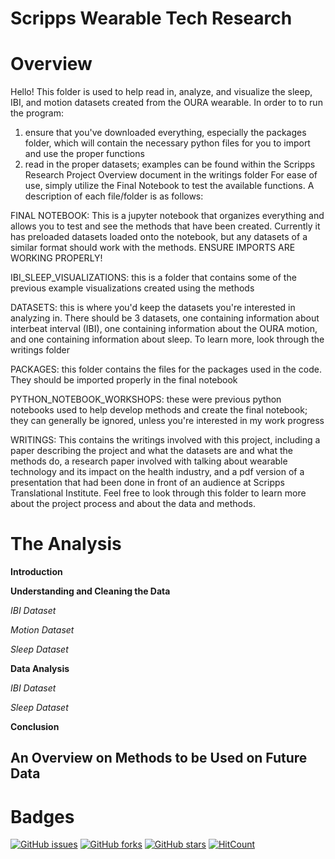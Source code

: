 # Scripps Wearable Tech Research

# Overview 

Hello! This folder is used to help read in, analyze, and visualize the sleep, IBI, and motion datasets created from the OURA wearable. In order to to run the program: 
1) ensure that you've downloaded everything, especially the packages folder, which will contain the necessary python files for you to import and use the proper functions 
2) read in the proper datasets; examples can be found within the Scripps Research Project Overview document in the writings folder 
For ease of use, simply utilize the Final Notebook to test the available functions. A description of each file/folder is as follows: 

FINAL NOTEBOOK: This is a jupyter notebook that organizes everything and allows you to test and see the methods that have been created. Currently it has preloaded datasets loaded onto the notebook, but any datasets of a similar format should work with the methods. ENSURE IMPORTS ARE WORKING PROPERLY! 

IBI_SLEEP_VISUALIZATIONS: this is a folder that contains some of the previous example visualizations created using the methods 

DATASETS: this is where you'd keep the datasets you're interested in analyzing in. There should be 3 datasets, one containing information about interbeat interval (IBI), one containing information about the OURA motion, and one containing information about sleep. To learn more, look through the writings folder 

PACKAGES: this folder contains the files for the packages used in the code. They should be imported properly in the final notebook

PYTHON_NOTEBOOK_WORKSHOPS: these were previous python notebooks used to help develop methods and create the final notebook; they can generally be ignored, unless you're interested in my work progress

WRITINGS: This contains the writings involved with this project, including a paper describing the project and what the datasets are and what the methods do, a research paper involved with talking about wearable technology and its impact on the health industry, and a pdf version of a presentation that had been done in front of an audience at Scripps Translational Institute. Feel free to look through this folder to learn more about the project process and about the data and methods. 

# The Analysis 

__Introduction__ 

__Understanding and Cleaning the Data__ 

_IBI Dataset_ 

_Motion Dataset_ 

_Sleep Dataset_ 

__Data Analysis__ 

_IBI Dataset_ 

_Sleep Dataset_ 

__Conclusion__

## An Overview on Methods to be Used on Future Data ## 


# Badges 
[![GitHub issues](https://img.shields.io/github/issues/bew030/scripps-wearable-tech-research?color=purple)](https://github.com/bew030/scripps-wearable-tech-research/issues)
[![GitHub forks](https://img.shields.io/github/forks/bew030/scripps-wearable-tech-research?color=orange)](https://github.com/bew030/scripps-wearable-tech-research/network)
[![GitHub stars](https://img.shields.io/github/stars/bew030/scripps-wearable-tech-research)](https://github.com/bew030/scripps-wearable-tech-research/stargazers)
[![HitCount](http://hits.dwyl.io/bew030/scripps-wearable-tech-research.svg)](http://hits.dwyl.io/bew030/scripps-wearable-tech-research)
